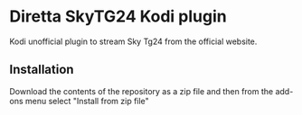 # Diretta SkyTG24 Kodi plugin

Kodi unofficial plugin to stream Sky Tg24 from the official website.

## Installation

Download the contents of the repository as a zip file and then from the add-ons menu select "Install from zip file"
